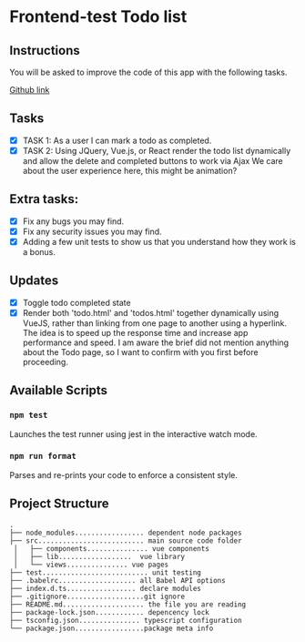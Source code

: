 # Frontend-test Todo list

## Instructions
You will be asked to improve the code of this app with the following tasks.

[Github link](https://github.com/asknicely/frontend-test)

## Tasks
- [x] TASK 1: As a user I can mark a todo as completed.
- [x] TASK 2: Using JQuery, Vue.js, or React render the todo list dynamically and allow the delete and completed buttons to work via Ajax
We care about the user experience here, this might be animation?

## Extra tasks:

- [x] Fix any bugs you may find.
- [x] Fix any security issues you may find.
- [x] Adding a few unit tests to show us that you understand how they work is a bonus.

## Updates

- [x] Toggle todo completed state
- [x] Render both 'todo.html' and 'todos.html' together dynamically using VueJS, rather than linking from one page to another using a hyperlink. The idea is to speed up the response time and increase app performance and speed. I am aware the brief did not mention anything about the Todo page, so I want to confirm with you first before proceeding. 

## Available Scripts


### `npm test`

Launches the test runner using jest in the interactive watch mode.

### `npm run format`

Parses and re-prints your code to enforce a consistent style.

## Project Structure

```
.
├── node_modules................. dependent node packages
├── src.......................... main source code folder
 │   ├── components............... vue components
 │   ├── lib..................  vue library
 │   └── views............... vue pages
├── test.......................... unit testing
├── .babelrc................... all Babel API options
├── index.d.ts................. declare modules
├── .gitignore...................git ignore
├── README.md.................... the file you are reading
├── package-lock.json............ depencency lock
├── tsconfig.json............... typescript configuration
└── package.json.................package meta info
```
